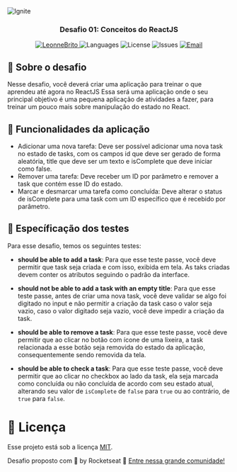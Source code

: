 <img alt="Ignite" src="https://www.notion.so/image/https%3A%2F%2Fs3-us-west-2.amazonaws.com%2Fsecure.notion-static.com%2F2fbacb7a-e460-44a3-8fc5-e66f96dae148%2Fcover-reactjs.png?table=block&id=51e4099a-6e2f-4d4b-ae94-f9fe75bb769d&width=5120&userId=1b109781-8635-4162-80d6-714377721793&cache=v2" />

<h3 align="center">
Desafio 01: Conceitos do ReactJS
</h3>

<p align="center">	
   <a href="https://www.linkedin.com/in/leonne-sousa-brito/">
      <img alt="LeonneBrito" src="https://img.shields.io/badge/-LeonneBrito-5965e0?style=flat&logo=Linkedin&logoColor=white" />
   </a>
  <img alt="Languages" src="https://img.shields.io/github/languages/count/LeonneBrito/desafio01-ignite-trilha-reactjs?color=%235963C5" />
  <img alt="License" src="https://img.shields.io/github/license/LeonneBrito/desafio01-ignite-trilha-reactjs?color=%235965E0" />
  <img alt="Issues" src="https://img.shields.io/github/issues/LeonneBrito/desafio01-ignite-trilha-reactjs?color=%235965E0">
  <a href="mailto:contato@leonnebrito.com.br">
   <img alt="Email" src="https://img.shields.io/badge/-contato%40leonnebrito.com.br-%23525DCB" />
  </a>
</p>

## :rocket: Sobre o desafio

Nesse desafio, você deverá criar uma aplicação para treinar o que aprendeu até agora no ReactJS
Essa será uma aplicação onde o seu principal objetivo é uma pequena aplicação de atividades a fazer, para treinar um pouco mais sobre manipulação do estado no React.

## :wrench: Funcionalidades da aplicação

- Adicionar uma nova tarefa: Deve ser possível adicionar uma nova task no estado de tasks, com os campos id que deve ser gerado de forma aleatória, title que deve ser um texto e isComplete que deve iniciar como false.
- Remover uma tarefa: Deve receber um ID por parâmetro e remover a task que contém esse ID do estado.
- Marcar e desmarcar uma tarefa como concluída:  Deve alterar o status de isComplete para uma task com um ID específico que é recebido por parâmetro. 

## :syringe: Específicação dos testes

Para esse desafio, temos os seguintes testes:

- **should be able to add a task**: Para que esse teste passe, você deve permitir que task seja criada e com isso, exibida em tela. As taks criadas devem conter os atributos seguindo o padrão da interface.

- **should not be able to add a task with an empty title**: Para que esse teste passe, antes de criar uma nova task, você deve validar se algo foi digitado no input e não permitir a criação da task caso o valor seja vazio, caso o valor digitado seja vazio, você deve impedir a criação da task.

- **should be able to remove a task**: Para que esse teste passe, você deve permitir que ao clicar no botão com ícone de uma lixeira, a task relacionada a esse botão seja removida do estado da aplicação, consequentemente sendo removida da tela.

- **should be able to check a task**: Para que esse teste passe, você deve permitir que ao clicar no checkbox ao lado da task, ela seja marcada como concluída ou não concluída de acordo com seu estado atual, alterando seu valor de `isComplete` de `false` para `true` ou ao contrário, de `true` para `false`.

# :page_facing_up: Licença

Esse projeto está sob a licença [MIT](./LICENSE).

Desafio proposto com 💜 by Rocketseat 👋 [Entre nessa grande comunidade!](https://discordapp.com/invite/gCRAFhc)
